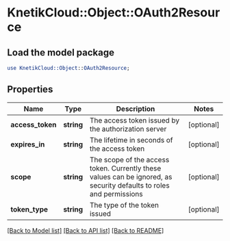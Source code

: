# KnetikCloud::Object::OAuth2Resource

## Load the model package
```perl
use KnetikCloud::Object::OAuth2Resource;
```

## Properties
Name | Type | Description | Notes
------------ | ------------- | ------------- | -------------
**access_token** | **string** | The access token issued by the authorization server | [optional] 
**expires_in** | **string** | The lifetime in seconds of the access token | [optional] 
**scope** | **string** | The scope of the access token. Currently these values can be ignored, as security defaults to roles and permissions | [optional] 
**token_type** | **string** | The type of the token issued | [optional] 

[[Back to Model list]](../README.md#documentation-for-models) [[Back to API list]](../README.md#documentation-for-api-endpoints) [[Back to README]](../README.md)


